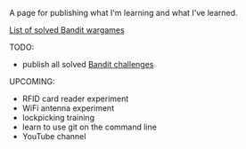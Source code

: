A page for publishing what I'm learning and what I've learned. 

[List of solved Bandit wargames](Hackules/bandit.html)


TODO:
- publish all solved [Bandit challenges](http://overthewire.org/wargames/bandit/)


UPCOMING:
- RFID card reader experiment
- WiFi antenna experiment
- lockpicking training
- learn to use git on the command line
- YouTube channel
